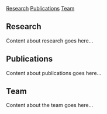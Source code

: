[Research](#research)
[Publications](#publications)
[Team](#team)

## Research
Content about research goes here...

## Publications
Content about publications goes here...

## Team
Content about the team goes here...
